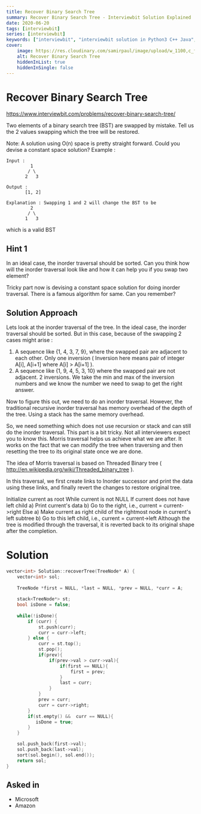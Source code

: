 ```yaml
---
title: Recover Binary Search Tree
summary: Recover Binary Search Tree - Interviewbit Solution Explained
date: 2020-06-20
tags: [interviewbit]
series: [interviewbit]
keywords: ["interviewbit", "interviewbit solution in Python3 C++ Java", "Recover Binary Search Tree Solution Explained"]
cover:
    image: https://res.cloudinary.com/samirpaul/image/upload/w_1100,c_fit,co_rgb:FFFFFF,l_text:Arial_75_bold:Recover Binary Search Tree - Solution Explained/problem-solving.webp
    alt: Recover Binary Search Tree
    hiddenInList: true
    hiddenInSingle: false
---
```


# Recover Binary Search Tree

https://www.interviewbit.com/problems/recover-binary-search-tree/

Two elements of a binary search tree (BST) are swapped by mistake.
Tell us the 2 values swapping which the tree will be restored.

 Note:
A solution using O(n) space is pretty straight forward. Could you devise a constant space solution? 
Example :

```
Input : 
         1
        / \
       2   3

Output : 
       [1, 2]

Explanation : Swapping 1 and 2 will change the BST to be 
         2
        / \
       1   3
```
which is a valid BST

## Hint 1
In an ideal case, the inorder traversal should be sorted. Can you think how will the inorder traversal look like and how it can help you if you swap two element?

Tricky part now is devising a constant space solution for doing inorder traversal. There is a famous algorithm for same. Can you remember?

## Solution Approach

Lets look at the inorder traversal of the tree. 
In the ideal case, the inorder traversal should be sorted. But in this case, because of the swapping 2 cases might arise : 
1) A sequence like {1, 4, 3, 7, 9}, where the swapped pair are adjacent to each other. Only one inversion ( Inversion here means pair of integer A[i], A[i+1] where A[i] > A[i+1] ).
2) A sequence like {1, 9, 4, 5, 3, 10} where the swapped pair are not adjacent. 2 inversions. We take the min and max of the inversion numbers and we know the number we need to swap to get the right answer.

Now to figure this out, we need to do an inorder traversal. However, the traditional recursive inorder traversal has memory overhead of the depth of the tree.
Using a stack has the same memory overhead.

So, we need something which does not use recursion or stack and can still do the inorder traversal. This part is a bit tricky. Not all interviewers expect you to know this. 
Morris traversal helps us achieve what we are after. It works on the fact that we can modify the tree when traversing and then resetting the tree to its original state once we are done.

The idea of Morris traversal is based on Threaded Binary tree ( http://en.wikipedia.org/wiki/Threaded_binary_tree ).

In this traversal, we first create links to Inorder successor and print the data using these links, and finally revert the changes to restore original tree.

Initialize current as root
While current is not NULL
If current does not have left child
a) Print current's data
b) Go to the right, i.e., current = current->right
Else
a) Make current as right child of the rightmost node in current's left subtree
b) Go to this left child, i.e., current = current->left
Although the tree is modified through the traversal, it is reverted back to its original shape after the completion.




# Solution
```cpp
vector<int> Solution::recoverTree(TreeNode* A) {
    vector<int> sol;
    
    TreeNode *first = NULL, *last = NULL, *prev = NULL, *curr = A;
    
    stack<TreeNode*> st;
    bool isDone = false;
    
    while(!isDone){
        if (curr) {
            st.push(curr);
            curr = curr->left;
        } else {
            curr = st.top();
            st.pop();
            if(prev){
                if(prev->val > curr->val){
                    if(first == NULL){
                        first = prev;
                    }    
                    last = curr;
                }
            }
            prev = curr;
            curr = curr->right;
        }
        if(st.empty() &&  curr == NULL){
           isDone = true; 
        }
    }

    sol.push_back(first->val);
    sol.push_back(last->val);
    sort(sol.begin(), sol.end());
    return sol;
}
```

## Asked in

* Microsoft
* Amazon


